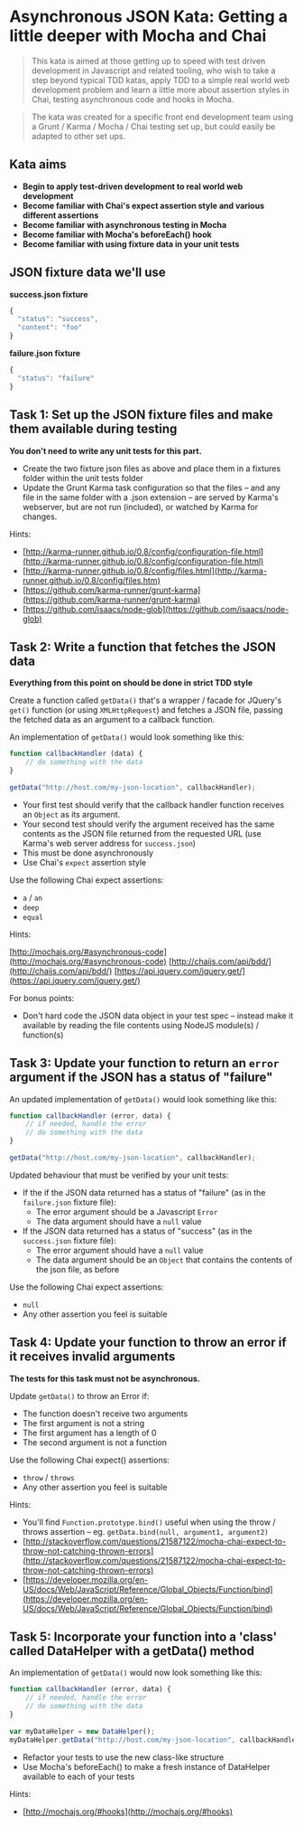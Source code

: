 # Asynchronous JSON Kata: Getting a little deeper with Mocha and Chai

> This kata is aimed at those getting up to speed with test driven development in Javascript and related tooling, who wish to take a step beyond typical TDD katas, apply TDD to a simple real world web development problem and learn a little more about assertion styles in Chai, testing asynchronous code and hooks in Mocha.

> The kata was created for a specific front end development team using a Grunt / Karma / Mocha / Chai testing set up, but could easily be adapted to other set ups.


## Kata aims

* **Begin to apply test-driven development to real world web development**
* **Become familiar with Chai's expect assertion style and various different assertions**
* **Become familiar with asynchronous testing in Mocha**
* **Become familiar with Mocha's beforeEach() hook**
* **Become familiar with using fixture data in your unit tests**

## JSON fixture data we'll use

**success.json fixture**

```js
{
  "status": "success",
  "content": "foo"
}
```

**failure.json fixture**

```js
{
  "status": "failure"
}
```

## Task 1: Set up the JSON fixture files and make them available during testing

**You don't need to write any unit tests for this part.**

* Create the two fixture json files as above and place them in a fixtures folder within the unit tests folder
* Update the Grunt Karma task configuration so that the files – and any file in the same folder with a .json extension – are served by Karma's webserver, but are not run (included), or watched by Karma for changes.

Hints:

* [http://karma-runner.github.io/0.8/config/configuration-file.html](http://karma-runner.github.io/0.8/config/configuration-file.html)
* [http://karma-runner.github.io/0.8/config/files.html](http://karma-runner.github.io/0.8/config/files.htm)
* [https://github.com/karma-runner/grunt-karma](https://github.com/karma-runner/grunt-karma)
* [https://github.com/isaacs/node-glob](https://github.com/isaacs/node-glob)

## Task 2: Write a function that fetches the JSON data

**Everything from this point on should be done in strict TDD style**

Create a function called `getData()` that's a wrapper / facade for JQuery's `get()` function (or using `XMLHttpRequest`) and fetches a JSON file, passing the fetched data as an argument to a callback function.

An implementation of `getData()` would look something like this:

```js
function callbackHandler (data) {
    // do something with the data
}
  
getData("http://host.com/my-json-location", callbackHandler);
```

* Your first test should verify that the callback handler function receives an `Object` as its argument.
* Your second test should verify the argument received has the same contents as the JSON file returned from the requested URL (use Karma's web server address for `success.json`)
* This must be done asynchronously
* Use Chai's `expect` assertion style

Use the following Chai expect assertions:

* `a` / `an`
* `deep`
* `equal`

Hints:

[http://mochajs.org/#asynchronous-code](http://mochajs.org/#asynchronous-code)
[http://chaijs.com/api/bdd/](http://chaijs.com/api/bdd/)
[https://api.jquery.com/jquery.get/](https://api.jquery.com/jquery.get/)

For bonus points:

* Don't hard code the JSON data object in your test spec – instead make it available by reading the file contents using NodeJS module(s) / function(s)

## Task 3: Update your function to return an `error` argument if the JSON has a status of "failure"

An updated implementation of `getData()` would look something like this:

```js
function callbackHandler (error, data) {
    // if needed, handle the error
    // do something with the data
}
  
getData("http://host.com/my-json-location", callbackHandler);
```

Updated behaviour that must be verified by your unit tests:

* If the if the JSON data returned has a status of "failure" (as in the `failure.json` fixture file):
	* The error argument should be a Javascript `Error`
	* The data argument should have a `null` value
* If the JSON data returned has a status of "success" (as in the `success.json` fixture file):
	* The error argument should have a `null` value
	* The data argument should be an `Object` that contains the contents of the json file, as before

Use the following Chai expect assertions:

* `null`
* Any other assertion you feel is suitable

## Task 4: Update your function to throw an error if it receives invalid arguments

**The tests for this task must not be asynchronous.**

Update `getData()` to throw an Error if:

* The function doesn't receive two arguments
* The first argument is not a string
* The first argument has a length of 0
* The second argument is not a function

Use the following Chai expect() assertions:

* `throw` / `throws`
* Any other assertion you feel is suitable

Hints:

* You'll find `Function.prototype.bind()` useful when using the throw / throws assertion – eg. `getData.bind(null, argument1, argument2)`
* [http://stackoverflow.com/questions/21587122/mocha-chai-expect-to-throw-not-catching-thrown-errors](http://stackoverflow.com/questions/21587122/mocha-chai-expect-to-throw-not-catching-thrown-errors)
* [https://developer.mozilla.org/en-US/docs/Web/JavaScript/Reference/Global_Objects/Function/bind](https://developer.mozilla.org/en-US/docs/Web/JavaScript/Reference/Global_Objects/Function/bind)

## Task 5: Incorporate your function into a 'class' called DataHelper with a getData() method

An implementation of `getData()` would now look something like this:

```js
function callbackHandler (error, data) {
    // if needed, handle the error
    // do something with the data
}
 
var myDataHelper = new DataHelper();
myDataHelper.getData("http://host.com/my-json-location", callbackHandler);
```

* Refactor your tests to use the new class-like structure
* Use Mocha's beforeEach() to make a fresh instance of DataHelper available to each of your tests

Hints:

* [http://mochajs.org/#hooks](http://mochajs.org/#hooks)
